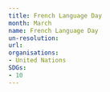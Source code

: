 ```yaml
---
title: French Language Day
month: March
name: French Language Day
un-resolution:
url: 
organisations:
- United Nations
SDGs:
- 10
---
```


